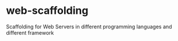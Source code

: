 # web-scaffolding
Scaffolding for Web Servers in different programming languages and different framework
